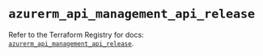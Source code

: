 # `azurerm_api_management_api_release`

Refer to the Terraform Registry for docs: [`azurerm_api_management_api_release`](https://registry.terraform.io/providers/hashicorp/azurerm/3.96.0/docs/resources/api_management_api_release).
